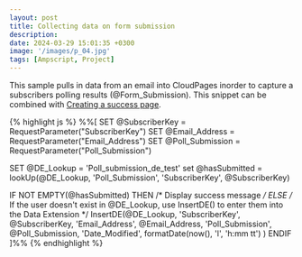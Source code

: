 ```yaml
---
layout: post
title: Collecting data on form submission
description: 
date: 2024-03-29 15:01:35 +0300
image: '/images/p_04.jpg'
tags: [Ampscript, Project]
---
```


This sample pulls in data from an email into CloudPages inorder to capture a subscribers polling results (@Form_Submission). This snippet can be combined with <a href="/create-a-success-page-on-form-submission">Creating a success page</a>.

{% highlight js %}
%%[
SET @SubscriberKey = RequestParameter("SubscriberKey")
SET @Email_Address = RequestParameter("Email_Address")
SET @Poll_Submission = RequestParameter("Poll_Submission")


SET @DE_Lookup = 'Poll_submission_de_test'
set @hasSubmitted = lookUp(@DE_Lookup, 'Poll_Submission', 'SubscriberKey', @SubscriberKey)

IF NOT EMPTY(@hasSubmitted) THEN 
    /* Display success message */
ELSE
    /* If the user doesn't exist in @DE_Lookup, use InsertDE() to enter them into the Data Extension */
    InsertDE(@DE_Lookup,
        'SubscriberKey', @SubscriberKey,
        'Email_Address', @Email_Address,
        'Poll_Submission', @Poll_Submission,
        'Date_Modified', formatDate(now(), 'l', 'h:mm tt')
    )
ENDIF
]%%
{% endhighlight %}